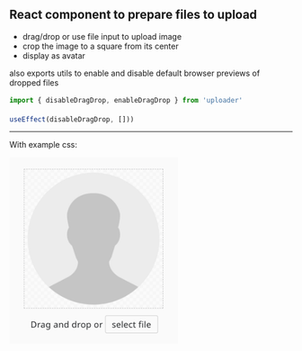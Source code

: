 ## React component to prepare files to upload 

- drag/drop or use file input to upload image 
- crop the image to a square from its center 
- display as avatar

also exports utils to enable and disable default browser previews of dropped files 
```javascript
import { disableDragDrop, enableDragDrop } from 'uploader'

useEffect(disableDragDrop, []))
```

--- 


With example css:

<img src="https://github.com/crshmk/uploader/blob/master/example.png" width="300" />


